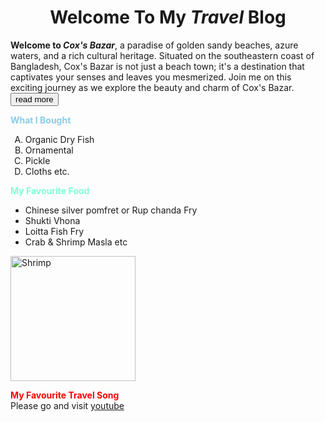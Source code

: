 <!DOCTYPE html>
<html lang="en">
<head>
  <meta charset="UTF-8">
  <meta name="viewport" content="width=device-width, initial-scale=1.0">
  <title>My Travel Blog</title>
</head>
<h1 style="text-align: center;">Welcome To My <i>Travel</i> Blog </h1>
<body background="coxbazar.jpg">
<div>
  <p><b>Welcome to <i>Cox's Bazar</i></b>, a paradise of golden sandy beaches, azure waters, and a rich cultural heritage. Situated on the southeastern coast of Bangladesh, Cox's Bazar is not just a beach town; it's a destination that captivates your senses and leaves you mesmerized. Join me on this exciting journey as we explore the beauty and charm of Cox's Bazar. <button>read more</button></p>
</div>
<p> <span style="color: skyblue;"><b>What I Bought</b> </span> </p>
<ol type="A">
<li>Organic Dry Fish</li>
<li>Ornamental</li>
<li>Pickle</li>
<li>Cloths etc.</li>
</ol>
<p><span style="color: aquamarine;"><b>My Favourite Food</b></span></p>
<ul>
  <li>Chinese silver pomfret or Rup chanda Fry</li>
  <li>Shukti Vhona</li>
  <li>Loitta Fish Fry</li>
  <li>Crab & Shrimp Masla etc</li>
  </ul>
  <img src="Shrimp.jpg" alt="Shrimp" width="200" height="200">
  <p><span style="color: red;"><b>My Favourite Travel Song</b></span><br>Please go and visit <a href="https://www.youtube.com/watch?v=9rMnDiOzJMk" target="_blank"> youtube </a></p>
</body>

</html>
